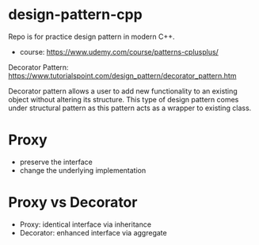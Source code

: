 # design-pattern-cpp

Repo is for practice design pattern in modern C++. 

- course: https://www.udemy.com/course/patterns-cplusplus/



Decorator Pattern:
https://www.tutorialspoint.com/design_pattern/decorator_pattern.htm

Decorator pattern allows a user to add new functionality to an existing object without altering its structure. This type of design pattern comes under structural pattern as this pattern acts as a wrapper to existing class.



# Proxy
- preserve the interface
- change the underlying implementation
# Proxy vs Decorator
- Proxy: identical interface via inheritance
- Decorator: enhanced interface via aggregate